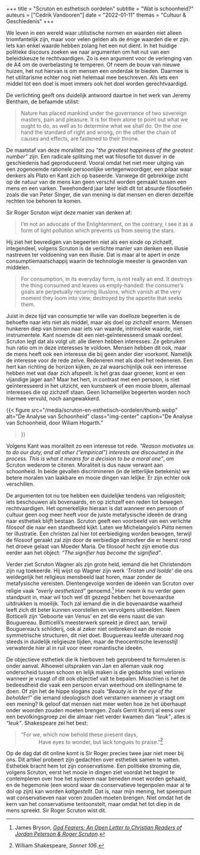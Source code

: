 +++
title    = "Scruton en esthetisch oordelen"
subtitle = "Wat is schoonheid?"
auteurs  = ["Cedrik Vandooren"]
date     = "2022-01-11"
themas   = "Cultuur & Geschiedenis"
+++


We leven in een wereld waar utilistische normen en waarden niet alleen triomfantelijk zijn, maar voor velen gelden als de énige waarden die er zijn. Iets kan enkel waarde hebben zolang het een nut dient. In het huidige politieke discours zoeken we naar argumenten om het nut van een beleidskeuze te rechtvaardigen. Zo is een argument voor de verlenging van de A4 om de overbelasting te temperen. Of neem de bouw van nieuwe huizen, het nut hiervan is om mensen een onderdak te bieden. Daarmee is het utilitarisme echter nog niet helemaal mee beschreven. Als iets een middel tot een doel is moet immers ook het doel worden gerechtvaardigd.

De verlichting geeft ons duidelijk antwoord daartoe in het werk van Jeremy Bentham, de befaamde utilist:

>Nature has placed mankind under the governance of two sovereign masters, pain and pleasure. It is for them alone to point out what we ought to do, as well as to determine what we shall do. On the one hand the standard of right and wrong, on the other the chain of causes and effects, are fastened to their throne.

De maatstaf van deze moraliteit zou _”the greatest happiness of the greatest number”_ zijn. Een radicale splitsing met wat filosofie tot dusver in de geschiedenis had geproduceerd. Vooral omdat het niet meer uitging van een zogenoemde rationele persoonlijke vertegenwoordiger, een pilaar waar denkers als Plato en Kant zich op baseerde. Vanwege dit gebrekkige zicht op de natuur van de mens kan geen verschil worden gemaakt tussen een mens en een varken. Tweehonderd jaar later leidt dit tot absurde filosofieën zoals die van Peter Singer, die van mening is dat mensen en dieren dezelfde rechten toe behoren te komen.

Sir Roger Scruton wijst deze manier van denken af:

>I’m not an advocate of the Enlightenment, on the contrary, I see it as a form of light pollution which prevents us from seeing the stars.

Hij ziet het bevredigen van begeerten niet als een einde op zichzelf, integendeel, volgens Scruton is de verlichte manier van denken een illusie nastreven ter voldoening van een illusie. Dat is maar al te apert in onze consumptiemaatschappij waarin de technologie meester is geworden van middelen.

>For consumption, in its everyday form, is not really an end. It destroys the thing consumed and leaves us empty-handed: the consumer’s goals are perpetually recurring illusions, which vanish at the very moment they loom into view, destroyed by the appetite that seeks them.

Juist in deze tijd van consumptie ter wille van doelloze begeerten is de behoefte naar iets niet als middel, maar als doel op zichzelf enorm. Mensen hunkeren diep van binnen naar iets van waarde, intrinsieke waarde, niet instrumentele. Kant noemde dit een niet-geïnteresseerd smaak oordeel. Scruton legt dat als volgt uit: alle dieren hebben interesses. Ze gebruiken hun ratio om in deze interesses te voldoen. Mensen hebben dit ook, maar de mens heeft ook een interesse die bij geen ander dier voorkomt. Namelijk de interesse voor de rede zelve. Redeneren met als doel het redeneren. Een hert kan richting de horizon kijken, ze zal waarschijnlijk ook een interesse hebben met wat daar zich afspeelt. Is het gras daar groener, komt er een vijandige jager aan? Maar het hert, in contrast met een persoon, is niet geïnteresseerd in het uitzicht, een kunstwerk of een mooie bloem, allemaal interesses die op zichzelf staan. Geen lichamelijke begeerten worden noch hiermee vervuld, noch aangewakkerd.

{{< figure
	src="/media/scruton-en-esthetisch-oordelen/thumb.webp"
	alt="De Analyse van Schoonheid"
	class="img-center"
	caption="De Analyse van Schoonheid, door Wiliam Hogarth."
>}}

Volgens Kant was moraliteit zo een interesse tot rede. _“Reason motivates us to do our duty, and all other (“empirical”) interests are discounted in the process. This is what it means for a decision to be a moral one”_, om Scruton wederom te citeren. Moraliteit is dus nauw verwant aan schoonheid. In beide gevallen discrimineren (in de letterlijke betekenis) we betere moralen van laakbare en mooie dingen van lelijke. Er zijn echter ook verschillen.

De argumenten tot nu toe hebben een duidelijke tendens van religiositeit; iets beschouwen als bovenaards, en op zichzelf een reden tot bewegen rechtvaardigen. Het opmerkelijke hieraan is dat wanneer een persoon of cultuur geen oog meer heeft voor de juiste metafysische ideeën de drang naar esthetiek blijft bestaan. Scruton geeft een voorbeeld van een verlichte filosoof die naar een standbeeld kijkt. Laten we Michelangelo’s _Piëta_ nemen ter illustratie. Een christen zal hier tot eerbiediging worden bewogen, terwijl de filosoof geraakt zal zijn door de eerbiedige atmosfeer die er heerst rond het droeve gelaat van Moeder Maria. De filosoof hecht zijn emotie dus eerder aan het object: _“The signifier has become the signified”_.

Verder ziet Scruton Wagner als zijn grote held, iemand die het Christendom zijn rug toekeerde. Hij wijst op Wagner zijn werk _‘Tristan und Isolde’_ die ons weldegelijk het religieus mensbeeld laat horen, maar zonder de metafysische vereisten. Dientengevolge worden de ideeën van Scruton over religie vaak _“overly aesthetized”_ genoemd.[^1] Hier neem ik nu verder geen standpunt in, maar wil toch wel dit gezegd hebben: het bovenaardse uitdrukken is moeilijk. Toch zal iemand die in die bovenaardse waarheid leeft zich dit beter kunnen voorstellen en vervolgens uitbeelden. Neem Botticelli zijn ‘Geboorte van Venus’ en zet die eens naast die van Bouguereau. Botticelli’s meesterwerk spreekt je direct aan, terwijl Bouguereau’s schilderij, ook al zeker niet ontbrekend aan de mooie symmetrische structuren, dit niet doet. Bouguereau leefde uiteraard nog steeds in duidelijk religieuze tijden, maar de theocentrische levensstijl verwaterde hier al in ruil voor meer romantische ideeën.

De objectieve esthetiek die ik hierboven heb geprobeerd te formuleren is onder aanval. Alhoewel uitspraken van Jan en alleman vaak nog onderscheid tussen schoon en lelijk maken is die gedachte snel verloren wanneer je vraagt of dit ook objectief valt te bepalen. Misschien is het de bedeesdheid die vaak een persoon ervan weerhoud om stellingname te doen. Of zijn het de hippe slogans zoals _“Beauty is in the eye of the beholder!”_ die iemand ideologisch doet verstarren wanneer je vraagt om een mening? Ik geloof dat mensen niet meer weten hoe ze het überhaupt onder woorden zouden moeten brengen. Zoals Gerrit Komrij al eens over een bevolkingsgroep zei die almaar niet verder kwamen dan _“leuk”_, alles is _“leuk”_. Shakespeare zei het best:

>“For we, which now behold these present days,<br>
&nbsp;&nbsp;&nbsp;&nbsp;&nbsp;&nbsp;&nbsp;&nbsp;&nbsp;&nbsp;&nbsp; Have eyes to wonder, but lack tongues to praise.”[^2]

Op de dag dat dit online komt is Sir Roger precies twee jaar niet meer bij ons. Dit artikel probeert zijn gedachten over esthetiek samen te vatten. Esthetiek bracht hem tot zijn conservatisme. Een politieke stroming die, volgens Scruton, eerst het mooie in dingen ziet voordat het begint te contempleren over hoe het systeem naar beneden moet worden gehaald, en de hegemonie (een woord waar de conservatieve tegenpolen maar al te dol op zijn) kan worden _kaltgestellt_. Dat is, naar mijn mening, het speerpunt wat conservatieven naar voren zouden moeten brengen. Niet omdat het de kern van het conservatisme tentoonstelt, maar omdat het tot diep in de mens spreekt. Sir Roger Scruton wist dit.


[^1]: James Bryson, _[God Fearers: An Open Letter to Christian Readers of Jordan Peterson & Roger Scruton](https://www.touchstonemag.com/archives/article.php?id=32-06-036-f)_.
[^2]: William Shakespeare, _Sonnet 106_.
